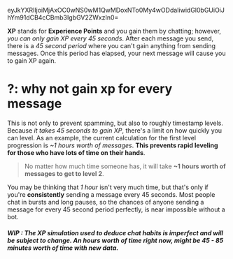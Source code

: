 eyJkYXRlIjoiMjAxOC0wNS0wM1QwMDoxNTo0My4wODdaIiwidGl0bGUiOiJhYm91dCB4cCBmb3IgbGV2ZWxzIn0=

**XP** stands for **Experience Points** and you gain them by chatting; however, _you can only gain XP every 45 seconds_. After each message you send, there is a _45 second period_ where you can't gain anything from sending messages. Once this period has elapsed, your next message will cause you to gain XP again.

# ?: why not gain xp for every message

This is not only to prevent spamming, but also to roughly timestamp levels. Because _it takes 45 seconds to gain XP_, there's a limit on how quickly you can level. As an example, the current calculation for the first level progression is _~1 hours worth of messages_. **This prevents rapid leveling for those who have lots of time on their hands**.

> No matter how much time someone has, it will take **~1 hours worth of messages to get to level 2**.

You may be thinking that _1 hour_ isn't very much time, but that's only if you're **consistently** sending a message every 45 seconds. Most people chat in bursts and long pauses, so the chances of anyone sending a message for every 45 second period perfectly, is near impossible without a bot.

##### WIP : The XP simulation used to deduce chat habits is imperfect and will be subject to change. An hours worth of time right now, might be 45 - 85 minutes worth of time with new data.